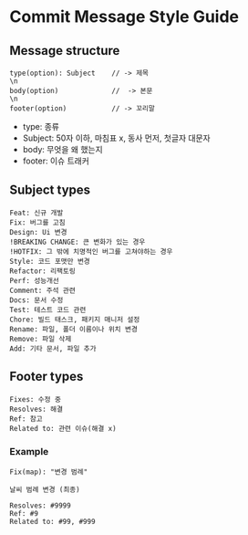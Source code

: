 # Commit Message Style Guide

## Message structure

    type(option): Subject    // -> 제목
    \n
    body(option)             //  -> 본문
    \n
    footer(option)           // -> 꼬리말

- type: 종류
- Subject: 50자 이하, 마침표 x, 동사 먼저, 첫글자 대문자
- body: 무엇을 왜 했는지
- footer: 이슈 트래커

## Subject types

    Feat: 신규 개발
    Fix: 버그를 고침
    Design: Ui 변경
    !BREAKING CHANGE: 큰 변화가 있는 경우
    !HOTFIX: 그 밖에 치명적인 버그를 고쳐야하는 경우
    Style: 코드 포맷만 변경
    Refactor: 리팩토링
    Perf: 성능개선
    Comment: 주석 관련
    Docs: 문서 수정
    Test: 테스트 코드 관련
    Chore: 빌드 태스크, 패키지 매니저 설정
    Rename: 파일, 폴더 이름이나 위치 변경
    Remove: 파일 삭제
    Add: 기타 문서, 파일 추가

## Footer types

    Fixes: 수정 중
    Resolves: 해결
    Ref: 참고
    Related to: 관련 이슈(해결 x)

### Example

    Fix(map): "변경 범례"

    날씨 범례 변경 (최종)

    Resolves: #9999
    Ref: #9
    Related to: #99, #999
